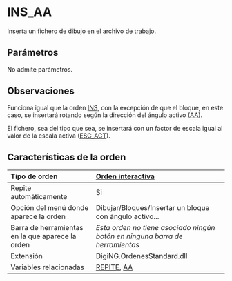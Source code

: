 # INS\_AA

Inserta un fichero de dibujo en el archivo de trabajo.

## Parámetros

No admite parámetros.

## Observaciones

Funciona igual que la orden [INS](/digi3d-net/referencia/ventana-de-dibujo/ordenes/i/INS.html), con la excepción de que el bloque, en este caso, se insertará rotando según la dirección del ángulo activo \([AA](/digi3d-net/referencia/ventana-de-dibujo/ordenes/i/AA.html)\).

El fichero, sea del tipo que sea, se insertará con un factor de escala igual al valor de la escala activa \([ESC\_ACT](/digi3d-net/referencia/ventana-de-dibujo/ordenes/i/ESC_ACT.html)\).

## Características de la orden

| Tipo de orden | [Orden interactiva](ins-aa.md) |
| :--- | :--- |
| Repite automáticamente | Si |
| Opción del menú donde aparece la orden | Dibujar/Bloques/Insertar un bloque con ángulo activo... |
| Barra de herramientas en la que aparece la orden | _Esta orden no tiene asociado ningún botón en ninguna barra de herramientas_ |
| Extensión | DigiNG.OrdenesStandard.dll |
| Variables relacionadas | [REPITE](/digi3d-net/referencia/ventana-de-dibujo/ordenes/i/REPITE.html), [AA](/digi3d-net/referencia/ventana-de-dibujo/ordenes/i/AA.html) |

